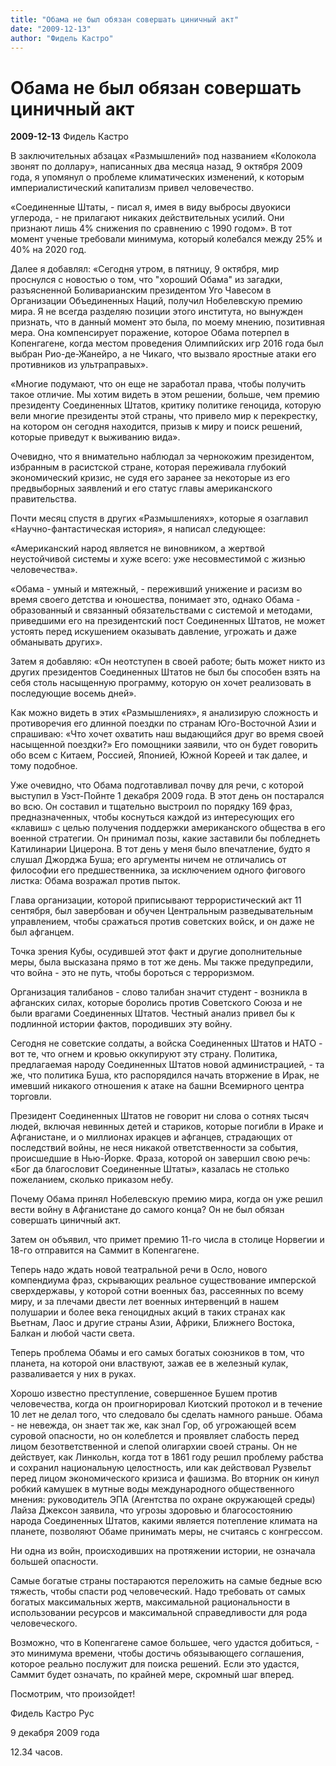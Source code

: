 ```yaml
---
title: "Обама не был обязан совершать циничный акт"
date: "2009-12-13"
author: "Фидель Кастро"
---
```


# Обама не был обязан совершать циничный акт

**2009-12-13** Фидель Кастро

В заключительных абзацах «Размышлений» под названием «Колокола звонят по доллару», написанных два месяца назад, 9 октября 2009 года, я упомянул о проблеме климатических изменений, к которым империалистический капитализм привел человечество.

«Соединенные Штаты, - писал я, имея в виду выбросы двуокиси углерода, - не прилагают никаких действительных усилий. Они признают лишь 4% снижения по сравнению с 1990 годом». В тот момент ученые требовали минимума, который колебался между 25% и 40% на 2020 год.

Далее я добавлял: «Сегодня утром, в пятницу, 9 октября, мир проснулся с новостью о том, что "хороший Обама" из загадки, разъясненной Боливарианским президентом Уго Чавесом в Организации Объединенных Наций, получил Нобелевскую премию мира. Я не всегда разделяю позиции этого института, но вынужден признать, что в данный момент это была, по моему мнению, позитивная мера. Она компенсирует поражение, которое Обама потерпел в Копенгагене, когда местом проведения Олимпийских игр 2016 года был выбран Рио-де-Жанейро, а не Чикаго, что вызвало яростные атаки его противников из ультраправых».

«Многие подумают, что он еще не заработал права, чтобы получить такое отличие. Мы хотим видеть в этом решении, больше, чем премию президенту Соединенных Штатов, критику политике геноцида, которую вели многие президенты этой страны, что привело мир к перекрестку, на котором он сегодня находится, призыв к миру и поиск решений, которые приведут к выживанию вида».

Очевидно, что я внимательно наблюдал за чернокожим президентом, избранным в расистской стране, которая переживала глубокий экономический кризис, не судя его заранее за некоторые из его предвыборных заявлений и его статус главы американского правительства.

Почти месяц спустя в других «Размышлениях», которые я озаглавил «Научно-фантастическая история», я написал следующее:

«Американский народ является не виновником, а жертвой неустойчивой системы и хуже всего: уже несовместимой с жизнью человечества».

«Обама - умный и мятежный, - переживший унижение и расизм во время своего детства и юношества, понимает это, однако Обама - образованный и связанный обязательствами с системой и методами, приведшими его на президентский пост Соединенных Штатов, не может устоять перед искушением оказывать давление, угрожать и даже обманывать других».

Затем я добавляю: «Он неотступен в своей работе; быть может никто из других президентов Соединенных Штатов не был бы способен взять на себя столь насыщенную программу, которую он хочет реализовать в последующие восемь дней».

Как можно видеть в этих «Размышлениях», я анализирую сложность и противоречия его длинной поездки по странам Юго-Восточной Азии и спрашиваю: «Что хочет охватить наш выдающийся друг во время своей насыщенной поездки?» Его помощники заявили, что он будет говорить обо всем с Китаем, Россией, Японией, Южной Кореей и так далее, и тому подобное.

Уже очевидно, что Обама подготавливал почву для речи, с которой выступил в Уэст-Пойнте 1 декабря 2009 года. В этот день он постарался во всю. Он составил и тщательно выстроил по порядку 169 фраз, предназначенных, чтобы коснуться каждой из интересующих его «клавиш» с целью получения поддержки американского общества в его военной стратегии. Он принимал позы, какие заставили бы побледнеть Катилинарии Цицерона. В тот день у меня было впечатление, будто я слушал Джорджа Буша; его аргументы ничем не отличались от философии его предшественника, за исключением одного фигового листка: Обама возражал против пыток.

Глава организации, которой приписывают террористический акт 11 сентября, был завербован и обучен Центральным разведывательным управлением, чтобы сражаться против советских войск, и он даже не был афганцем.

Точка зрения Кубы, осудившей этот факт и другие дополнительные меры, была высказана прямо в тот же день. Мы также предупредили, что война - это не путь, чтобы бороться с терроризмом.

Организация талибанов - слово талибан значит студент - возникла в афганских силах, которые боролись против Советского Союза и не были врагами Соединенных Штатов. Честный анализ привел бы к подлинной истории фактов, породивших эту войну.

Сегодня не советские солдаты, а войска Соединенных Штатов и НАТО - вот те, что огнем и кровью оккупируют эту страну. Политика, предлагаемая народу Соединенных Штатов новой администрацией, - та же, что политика Буша, кто распорядился начать вторжение в Ирак, не имевший никакого отношения к атаке на башни Всемирного центра торговли.

Президент Соединенных Штатов не говорит ни слова о сотнях тысяч людей, включая невинных детей и стариков, которые погибли в Ираке и Афганистане, и о миллионах иракцев и афганцев, страдающих от последствий войны, не неся никакой ответственности за события, происшедшие в Нью-Йорке. Фраза, которой он завершил свою речь: «Бог да благословит Соединенные Штаты», казалась не столько пожеланием, сколько приказом небу.

Почему Обама принял Нобелевскую премию мира, когда он уже решил вести войну в Афганистане до самого конца? Он не был обязан совершать циничный акт.

Затем он объявил, что примет премию 11-го числа в столице Норвегии и 18-го отправится на Саммит в Копенгагене.

Теперь надо ждать новой театральной речи в Осло, нового компендиума фраз, скрывающих реальное существование имперской сверхдержавы, у которой сотни военных баз, рассеянных по всему миру, и за плечами двести лет военных интервенций в нашем полушарии и более века геноцидных акций в таких странах как Вьетнам, Лаос и другие страны Азии, Африки, Ближнего Востока, Балкан и любой части света.

Теперь проблема Обамы и его самых богатых союзников в том, что планета, на которой они властвуют, зажав ее в железный кулак, разваливается у них в руках.

Хорошо известно преступление, совершенное Бушем против человечества, когда он проигнорировал Киотский протокол и в течение 10 лет не делал того, что следовало бы сделать намного раньше. Обама - не невежда, он знает так же, как знал Гор, об угрожающей всем суровой опасности, но он колеблется и проявляет слабость перед лицом безответственной и слепой олигархии своей страны. Он не действует, как Линкольн, когда тот в 1861 году решил проблему рабства и сохранил национальную целостность, или как действовал Рузвельт перед лицом экономического кризиса и фашизма. Во вторник он кинул робкий камушек в мутные воды международного общественного мнения: руководитель ЭПА (Агентства по охране окружающей среды) Лайза Джексон заявила, что угрозы здоровью и благосостоянию народа Соединенных Штатов, какими является потепление климата на планете, позволяют Обаме принимать меры, не считаясь с конгрессом.

Ни одна из войн, происходивших на протяжении истории, не означала большей опасности.

Самые богатые страны постараются переложить на самые бедные всю тяжесть, чтобы спасти род человеческий. Надо требовать от самых богатых максимальных жертв, максимальной рациональности в использовании ресурсов и максимальной справедливости для рода человеческого.

Возможно, что в Копенгагене самое большее, чего удастся добиться, - это минимума времени, чтобы достичь обязывающего соглашения, которое реально послужит для поиска решений. Если это удастся, Саммит будет означать, по крайней мере, скромный шаг вперед.

Посмотрим, что произойдет!

Фидель Кастро Рус

9 декабря 2009 года

12.34 часов.